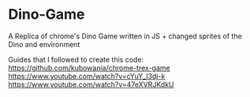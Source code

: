 # Dino-Game
A Replica of chrome's Dino Game written in JS + changed sprites of the Dino and environment



Guides that I followed to create this code: 
https://github.com/kubowania/chrome-trex-game
https://www.youtube.com/watch?v=cYuY_l3dj-k
https://www.youtube.com/watch?v=47eXVRJKdkU
